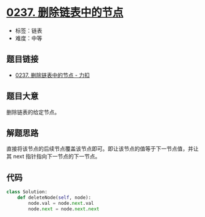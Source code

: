 # [0237. 删除链表中的节点](https://leetcode.cn/problems/delete-node-in-a-linked-list/)

- 标签：链表
- 难度：中等

## 题目链接

- [0237. 删除链表中的节点 - 力扣](https://leetcode.cn/problems/delete-node-in-a-linked-list/)

## 题目大意

删除链表的给定节点。

## 解题思路

直接将该节点的后续节点覆盖该节点即可。即让该节点的值等于下一节点值，并让其 next 指针指向下一节点的下一节点。

## 代码

```python
class Solution:
    def deleteNode(self, node):
        node.val = node.next.val
        node.next = node.next.next
```

